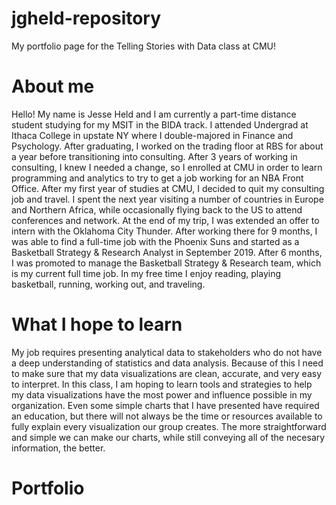 # jgheld-repository
My portfolio page for the Telling Stories with Data class at CMU!

# About me
Hello!  My name is Jesse Held and I am currently a part-time distance student studying for my MSIT in the BIDA track.  I attended Undergrad at Ithaca College in upstate NY where I double-majored in Finance and Psychology.  After graduating, I worked on the trading floor at RBS for about a year before transitioning into consulting.  After 3 years of working in consulting, I knew I needed a change, so I enrolled at CMU in order to learn programming and analytics to try to get a job working for an NBA Front Office.  After my first year of studies at CMU, I decided to quit my consulting job and travel.  I spent the next year visiting a number of countries in Europe and Northern Africa, while occasionally flying back to the US to attend conferences and network.  At the end of my trip, I was extended an offer to intern with the Oklahoma City Thunder.  After working there for 9 months, I was able to find a full-time job with the Phoenix Suns and started as a Basketball Strategy & Research Analyst in September 2019.  After 6 months, I was promoted to manage the Basketball Strategy & Research team, which is my current full time job.  In my free time I enjoy reading, playing basketball, running, working out, and traveling.

# What I hope to learn
My job requires presenting analytical data to stakeholders who do not have a deep understanding of statistics and data analysis.  Because of this I need to make sure that my data visualizations are clean, accurate, and very easy to interpret.  In this class, I am hoping to learn tools and strategies to help my data visualizations have the most power and influence possible in my organization.  Even some simple charts that I have presented have required an education, but there will not always be the time or resources available to fully explain every visualization our group creates.  The more straightforward and simple we can make our charts, while still conveying all of the necesary information, the better.

# Portfolio

